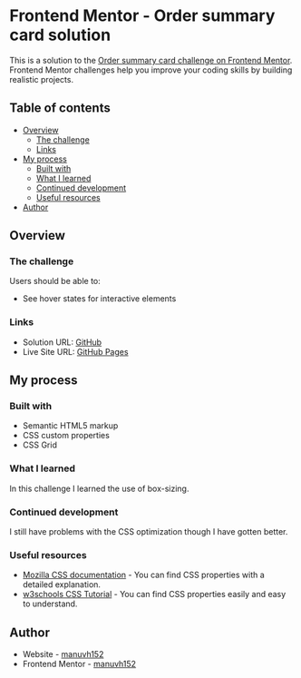 # Frontend Mentor - Order summary card solution

This is a solution to the [Order summary card challenge on Frontend Mentor](https://www.frontendmentor.io/challenges/order-summary-component-QlPmajDUj). Frontend Mentor challenges help you improve your coding skills by building realistic projects. 

## Table of contents

- [Overview](#overview)
  - [The challenge](#the-challenge)
  - [Links](#links)
- [My process](#my-process)
  - [Built with](#built-with)
  - [What I learned](#what-i-learned)
  - [Continued development](#continued-development)
  - [Useful resources](#useful-resources)
- [Author](#author)

## Overview

### The challenge

Users should be able to:

- See hover states for interactive elements


### Links

- Solution URL: [GitHub](https://github.com/manuvh152/Order-Summary-Component)
- Live Site URL: [GitHub Pages](https://manuvh152.github.io/Order-Summary-Component/)


## My process

### Built with

- Semantic HTML5 markup
- CSS custom properties
- CSS Grid


### What I learned

In this challenge I learned the use of box-sizing.


### Continued development

I still have problems with the CSS optimization though I have gotten better.


### Useful resources

- [Mozilla CSS documentation](https://developer.mozilla.org/es/docs/Web/CSS) - You can find CSS properties with a detailed explanation.
- [w3schools CSS Tutorial](https://www.w3schools.com/css/default.asp) - You can find CSS properties easily and easy to understand.


## Author

- Website - [manuvh152](https://github.com/manuvh152)
- Frontend Mentor - [manuvh152](https://www.frontendmentor.io/profile/manuvh152)